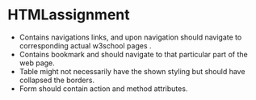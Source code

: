 # HTMLassignment
* Contains navigations links, and upon navigation should navigate to corresponding actual w3school pages .
* Contains bookmark and should navigate to that particular part of the web page.
* Table might not necessarily have the shown styling but should have collapsed the borders.
* Form should contain action and method attributes. 
